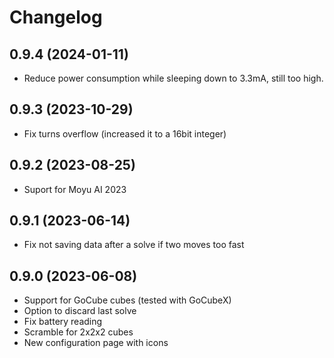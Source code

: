 # Changelog

## 0.9.4 (2024-01-11)

*  Reduce power consumption while sleeping down to 3.3mA, still too high.

## 0.9.3 (2023-10-29)

*  Fix turns overflow (increased it to a 16bit integer)

## 0.9.2 (2023-08-25)

*  Suport for Moyu AI 2023

## 0.9.1 (2023-06-14)

*  Fix not saving data after a solve if two moves too fast

## 0.9.0 (2023-06-08)

* Support for GoCube cubes (tested with GoCubeX)
* Option to discard last solve
* Fix battery reading
* Scramble for 2x2x2 cubes
* New configuration page with icons
